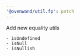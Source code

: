 ```yaml
---
'@ovenwand/util.fp': patch
---
```


Add new equality utils

    - isUndefined
    - isNull
    - isNullish
